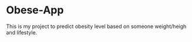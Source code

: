 # Obese-App
This is my project to predict obesity level based on someone weight/heigh and lifestyle.
